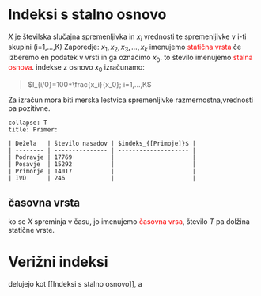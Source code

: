 # Indeksi s stalno osnovo
$X$ je številska slučajna spremenljivka in $x_i$ vrednosti te spremenljivke v i-ti skupini (i=1,...,K)
Zaporedje:
$x_1,x_2,x_3,...,x_k$  imenujemo <span style="color:red">statična vrsta</span>
če izberemo en podatek v vrsti in ga označimo $x_0$. to število imenujemo <span style="color:red">stalna osnova</span>.
indekse z osnovo $x_0$ izračunamo:
>$I_{i/0}=100*\frac{x_i}{x_0}; i=1,...,K$

Za izračun mora biti merska lestvica spremenljivke razmernostna,vrednosti pa pozitivne.
```ad-example
collapse: T
title: Primer:

| Dežela   | število nasadov | $indeks_{[Primoje]}$ |
| -------- | --------------- | -------------------- |
| Podravje | 17769           |                      |
| Posavje  | 15292           |                      |
| Primorje | 14017           |                      |
| IVD      | 246             |                      |
```
## časovna vrsta
ko se  $X$ spreminja v času, jo imenujemo <span style="color:red">časovna vrsa</span>, število $T$ pa dolžina statične vrste.
# Verižni indeksi
delujejo kot  [[Indeksi s stalno osnovo]], a 